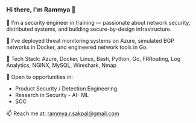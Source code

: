 ### Hi there, I'm Rammya 👋

🎯 I'm a security engineer in training — passionate about network security, distributed systems, and building secure-by-design infrastructure.

🔐 I’ve deployed threat monitoring systems on Azure, simulated BGP networks in Docker, and engineered network tools in Go.

🧰 Tech Stack: Azure, Docker, Linux, Bash, Python, Go, FRRouting, Log Analytics, NGINX, MySQL, Wireshark, Nmap

🚀 Open to opportunities in:
- Product Security / Detection Engineering
- Research in Security - AI- ML
- SOC

📫 Reach me at: rammya.r.sakpal@gmail.com
